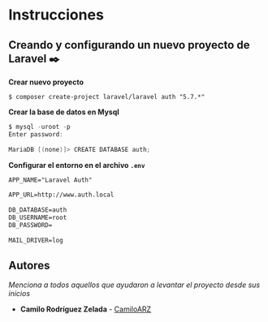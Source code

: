 # Instrucciones

## Creando y configurando un nuevo proyecto de Laravel ✒️

**Crear nuevo proyecto**
```
$ composer create-project laravel/laravel auth "5.7.*"
```
**Crear la base de datos en Mysql**
```PowerShell
$ mysql -uroot -p
Enter password: 
 
MariaDB [(none)]> CREATE DATABASE auth;
```

**Configurar el entorno en el archivo `.env`**

```HTML
APP_NAME="Laravel Auth"
 
APP_URL=http://www.auth.local
 
DB_DATABASE=auth
DB_USERNAME=root
DB_PASSWORD=
 
MAIL_DRIVER=log
```









## Autores 

_Menciona a todos aquellos que ayudaron a levantar el proyecto desde sus inicios_

* **Camilo Rodríguez Zelada**  - [CamiloARZ](https://github.com/CamiloARZ)

